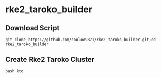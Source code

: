 # rke2_taroko_builder

## Download Script
```
git clone https://github.com/cooloo9871/rke2_taroko_builder.git;cd rke2_taroko_builder
```

## Create Rke2 Taroko Cluster
```
bash kto
```
